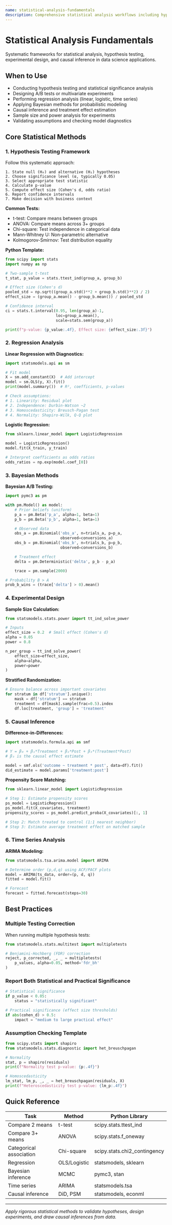 ```yaml
---
name: statistical-analysis-fundamentals
description: Comprehensive statistical analysis workflows including hypothesis testing, Bayesian methods, regression analysis, experimental design, A/B testing, and causal inference. Use when performing rigorous statistical analysis, designing experiments, or validating data-driven decisions with statistical methods.
---
```


# Statistical Analysis Fundamentals

Systematic frameworks for statistical analysis, hypothesis testing, experimental design, and causal inference in data science applications.

## When to Use

- Conducting hypothesis testing and statistical significance analysis
- Designing A/B tests or multivariate experiments
- Performing regression analysis (linear, logistic, time series)
- Applying Bayesian methods for probabilistic modeling
- Causal inference and treatment effect estimation
- Sample size and power analysis for experiments
- Validating assumptions and checking model diagnostics

## Core Statistical Methods

### 1. Hypothesis Testing Framework

Follow this systematic approach:
```
1. State null (H₀) and alternative (H₁) hypotheses
2. Choose significance level (α, typically 0.05)
3. Select appropriate test statistic
4. Calculate p-value
5. Compute effect size (Cohen's d, odds ratio)
6. Report confidence intervals
7. Make decision with business context
```

**Common Tests:**
- t-test: Compare means between groups
- ANOVA: Compare means across 3+ groups
- Chi-square: Test independence in categorical data
- Mann-Whitney U: Non-parametric alternative
- Kolmogorov-Smirnov: Test distribution equality

**Python Template:**
```python
from scipy import stats
import numpy as np

# Two-sample t-test
t_stat, p_value = stats.ttest_ind(group_a, group_b)

# Effect size (Cohen's d)
pooled_std = np.sqrt((group_a.std()**2 + group_b.std()**2) / 2)
effect_size = (group_a.mean() - group_b.mean()) / pooled_std

# Confidence interval
ci = stats.t.interval(0.95, len(group_a)-1,
                      loc=group_a.mean(),
                      scale=stats.sem(group_a))

print(f"p-value: {p_value:.4f}, Effect size: {effect_size:.3f}")
```

### 2. Regression Analysis

**Linear Regression with Diagnostics:**
```python
import statsmodels.api as sm

# Fit model
X = sm.add_constant(X)  # Add intercept
model = sm.OLS(y, X).fit()
print(model.summary())  # R², coefficients, p-values

# Check assumptions:
# 1. Linearity: Residual plot
# 2. Independence: Durbin-Watson ~2
# 3. Homoscedasticity: Breusch-Pagan test
# 4. Normality: Shapiro-Wilk, Q-Q plot
```

**Logistic Regression:**
```python
from sklearn.linear_model import LogisticRegression

model = LogisticRegression()
model.fit(X_train, y_train)

# Interpret coefficients as odds ratios
odds_ratios = np.exp(model.coef_[0])
```

### 3. Bayesian Methods

**Bayesian A/B Testing:**
```python
import pymc3 as pm

with pm.Model() as model:
    # Prior beliefs (uniform)
    p_a = pm.Beta('p_a', alpha=1, beta=1)
    p_b = pm.Beta('p_b', alpha=1, beta=1)

    # Observed data
    obs_a = pm.Binomial('obs_a', n=trials_a, p=p_a,
                        observed=conversions_a)
    obs_b = pm.Binomial('obs_b', n=trials_b, p=p_b,
                        observed=conversions_b)

    # Treatment effect
    delta = pm.Deterministic('delta', p_b - p_a)

    trace = pm.sample(2000)

# Probability B > A
prob_b_wins = (trace['delta'] > 0).mean()
```

### 4. Experimental Design

**Sample Size Calculation:**
```python
from statsmodels.stats.power import tt_ind_solve_power

# Inputs
effect_size = 0.2  # Small effect (Cohen's d)
alpha = 0.05
power = 0.8

n_per_group = tt_ind_solve_power(
    effect_size=effect_size,
    alpha=alpha,
    power=power
)
```

**Stratified Randomization:**
```python
# Ensure balance across important covariates
for stratum in df['stratum'].unique():
    mask = df['stratum'] == stratum
    treatment = df[mask].sample(frac=0.5).index
    df.loc[treatment, 'group'] = 'treatment'
```

### 5. Causal Inference

**Difference-in-Differences:**
```python
import statsmodels.formula.api as smf

# Y = β₀ + β₁*Treatment + β₂*Post + β₃*(Treatment*Post)
# β₃ is the causal effect estimate

model = smf.ols('outcome ~ treatment * post', data=df).fit()
did_estimate = model.params['treatment:post']
```

**Propensity Score Matching:**
```python
from sklearn.linear_model import LogisticRegression

# Step 1: Estimate propensity scores
ps_model = LogisticRegression()
ps_model.fit(X_covariates, treatment)
propensity_scores = ps_model.predict_proba(X_covariates)[:, 1]

# Step 2: Match treated to control (1:1 nearest neighbor)
# Step 3: Estimate average treatment effect on matched sample
```

### 6. Time Series Analysis

**ARIMA Modeling:**
```python
from statsmodels.tsa.arima.model import ARIMA

# Determine order (p,d,q) using ACF/PACF plots
model = ARIMA(ts_data, order=(p, d, q))
fitted = model.fit()

# Forecast
forecast = fitted.forecast(steps=30)
```

## Best Practices

### Multiple Testing Correction

When running multiple hypothesis tests:
```python
from statsmodels.stats.multitest import multipletests

# Benjamini-Hochberg (FDR) correction
reject, p_corrected, _, _ = multipletests(
    p_values, alpha=0.05, method='fdr_bh'
)
```

### Report Both Statistical and Practical Significance

```python
# Statistical significance
if p_value < 0.05:
    status = "statistically significant"

# Practical significance (effect size thresholds)
if abs(cohen_d) > 0.5:
    impact = "medium to large practical effect"
```

### Assumption Checking Template

```python
from scipy.stats import shapiro
from statsmodels.stats.diagnostic import het_breuschpagan

# Normality
stat, p = shapiro(residuals)
print(f"Normality test p-value: {p:.4f}")

# Homoscedasticity
lm_stat, lm_p, _, _ = het_breuschpagan(residuals, X)
print(f"Heteroscedasticity test p-value: {lm_p:.4f}")
```

## Quick Reference

| Task | Method | Python Library |
|------|--------|----------------|
| Compare 2 means | t-test | scipy.stats.ttest_ind |
| Compare 3+ means | ANOVA | scipy.stats.f_oneway |
| Categorical association | Chi-square | scipy.stats.chi2_contingency |
| Regression | OLS/Logistic | statsmodels, sklearn |
| Bayesian inference | MCMC | pymc3, stan |
| Time series | ARIMA | statsmodels.tsa |
| Causal inference | DiD, PSM | statsmodels, econml |

---

*Apply rigorous statistical methods to validate hypotheses, design experiments, and draw causal inferences from data.*
